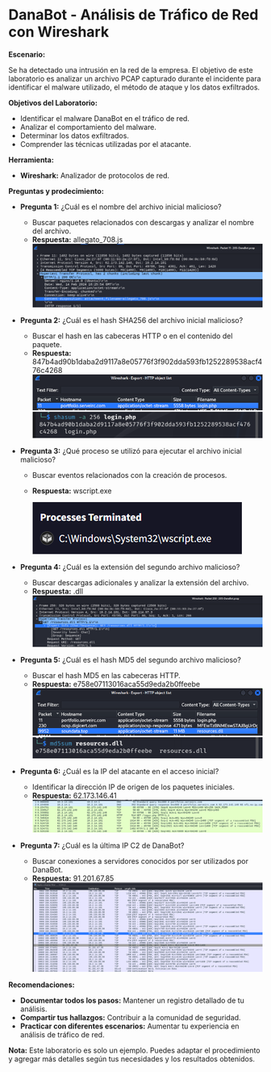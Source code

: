 # DanaBot - Análisis de Tráfico de Red con Wireshark

**Escenario:**

Se ha detectado una intrusión en la red de la empresa. El objetivo de este laboratorio es analizar un archivo PCAP capturado durante el incidente para identificar el malware utilizado, el método de ataque y los datos exfiltrados.

**Objetivos del Laboratorio:**

* Identificar el malware DanaBot en el tráfico de red.
* Analizar el comportamiento del malware.
* Determinar los datos exfiltrados.
* Comprender las técnicas utilizadas por el atacante.

**Herramienta:**
* **Wireshark:** Analizador de protocolos de red.

**Preguntas y prodecimiento:**
   * **Pregunta 1:** ¿Cuál es el nombre del archivo inicial malicioso?
     * Buscar paquetes relacionados con descargas y analizar el nombre del archivo.
     * **Respuesta:** allegato_708.js
       ![Pregunta1](https://github.com/Shispopo/Laboratorios-Ciberseguridad/blob/main/Cyberdefenders/DanaBot/Imagenes/1.png)
      
   * **Pregunta 2:** ¿Cuál es el hash SHA256 del archivo inicial malicioso?
     * Buscar el hash en las cabeceras HTTP o en el contenido del paquete.
     * **Respuesta:** 847b4ad90b1daba2d9117a8e05776f3f902dda593fb1252289538acf476c4268
       ![Pregunta2](https://github.com/Shispopo/Laboratorios-Ciberseguridad/blob/main/Cyberdefenders/DanaBot/Imagenes/2.1.png)
       ![Pregunta2.2](https://github.com/Shispopo/Laboratorios-Ciberseguridad/blob/main/Cyberdefenders/DanaBot/Imagenes/2.2.png)
       
   * **Pregunta 3:** ¿Qué proceso se utilizó para ejecutar el archivo inicial malicioso?
     * Buscar eventos relacionados con la creación de procesos.
     * **Respuesta:** wscript.exe
       
       ![Pregunta3](https://github.com/Shispopo/Laboratorios-Ciberseguridad/blob/main/Cyberdefenders/DanaBot/Imagenes/3.png)
       
   * **Pregunta 4:** ¿Cuál es la extensión del segundo archivo malicioso?
     * Buscar descargas adicionales y analizar la extensión del archivo.
     * **Respuesta:** .dll
       ![Pregunta4](https://github.com/Shispopo/Laboratorios-Ciberseguridad/blob/main/Cyberdefenders/DanaBot/Imagenes/4.png)
       
   * **Pregunta 5:** ¿Cuál es el hash MD5 del segundo archivo malicioso?
     * Buscar el hash MD5 en las cabeceras HTTP.
     * **Respuesta:** e758e07113016aca55d9eda2b0ffeebe
       ![Pregunta 5](https://github.com/Shispopo/Laboratorios-Ciberseguridad/blob/main/Cyberdefenders/DanaBot/Imagenes/5.1.png)
       ![Pregunta5.2](https://github.com/Shispopo/Laboratorios-Ciberseguridad/blob/main/Cyberdefenders/DanaBot/Imagenes/5.2.png)
       
   * **Pregunta 6:** ¿Cuál es la IP del atacante en el acceso inicial?
     * Identificar la dirección IP de origen de los paquetes iniciales.
     * **Respuesta:** 62.173.146.41
       ![Pregunta 6](https://github.com/Shispopo/Laboratorios-Ciberseguridad/blob/main/Cyberdefenders/DanaBot/Imagenes/6.png)
       
   * **Pregunta 7:** ¿Cuál es la última IP C2 de DanaBot?
     * Buscar conexiones a servidores conocidos por ser utilizados por DanaBot.
     * **Respuesta:** 91.201.67.85
       ![Pregunta7](https://github.com/Shispopo/Laboratorios-Ciberseguridad/blob/main/Cyberdefenders/DanaBot/Imagenes/7.png)

**Recomendaciones:**

* **Documentar todos los pasos:** Mantener un registro detallado de tu análisis.
* **Compartir tus hallazgos:** Contribuir a la comunidad de seguridad.
* **Practicar con diferentes escenarios:** Aumentar tu experiencia en análisis de tráfico de red.

**Nota:** Este laboratorio es solo un ejemplo. Puedes adaptar el procedimiento y agregar más detalles según tus necesidades y los resultados obtenidos.
